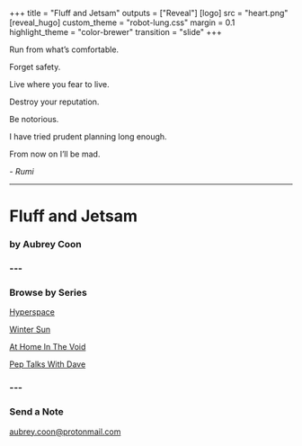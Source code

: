 +++
title = "Fluff and Jetsam"
outputs = ["Reveal"]
[logo]
src = "heart.png"
[reveal_hugo]
custom_theme = "robot-lung.css"
margin = 0.1
highlight_theme = "color-brewer"
transition = "slide"
+++


Run from what’s comfortable. 

Forget safety. 

Live where you fear to live. 

Destroy your reputation. 

Be notorious. 

I have tried prudent planning long enough. 

From now on I’ll be mad.

*- Rumi*

---

# Fluff and Jetsam

### by Aubrey Coon

### ---

### Browse by Series

[Hyperspace](/home)

[Winter Sun](/winter_sun)

[At Home In The Void](/at_home_in_the_void) 

[Pep Talks With Dave](/pep_talks_with_dave)

### ---
 
### Send a Note

aubrey.coon@protonmail.com